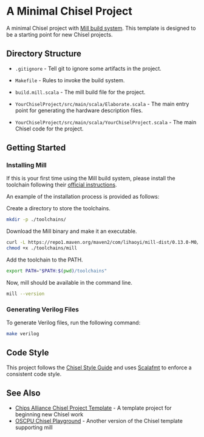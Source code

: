 # A Minimal Chisel Project

A minimal Chisel project with [Mill build system](https://mill-build.org/mill/index.html). This template is designed to be a starting point for new Chisel projects.


## Directory Structure

- `.gitignore` - Tell git to ignore some artifacts in the project.

- `Makefile` - Rules to invoke the build system.

- `build.mill.scala` - The mill build file for the project.

- `YourChiselProject/src/main/scala/Elaborate.scala` - The main entry point for generating the hardware description files.

- `YourChiselProject/src/main/scala/YourChiselProject.scala` - The main Chisel code for the project.


## Getting Started

### Installing Mill

If this is your first time using the Mill build system, please install the toolchain following their [official instructions](https://mill-build.org/mill/cli/installation-ide.html#_vscode).

An example of the installation process is provided as follows:

Create a directory to store the toolchains.

```bash
mkdir -p ./toolchains/
```

Download the Mill binary and make it an executable.

```bash
curl -L https://repo1.maven.org/maven2/com/lihaoyi/mill-dist/0.13.0-M0/mill -o ./toolchains/mill
chmod +x ./toolchains/mill
```

Add the toolchain to the PATH.

```bash
export PATH="$PATH:$(pwd)/toolchains"
```

Now, mill should be available in the command line.

```bash
mill --version
```

### Generating Verilog Files

To generate Verilog files, run the following command:

```bash
make verilog
```


## Code Style

This project follows the [Chisel Style Guide](https://github.com/ccelio/chisel-style-guide) and uses [Scalafmt](https://scalameta.org/scalafmt/) to enforce a consistent code style. 


## See Also

- [Chips Alliance Chisel Project Template](https://github.com/chipsalliance/chisel-template) - A template project for beginning new Chisel work
- [OSCPU Chisel Playground](https://github.com/OSCPU/chisel-playground) - Another version of the Chisel template supporting mill

